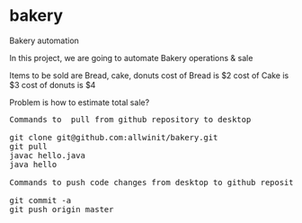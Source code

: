# bakery
Bakery automation

In this project, we are going to automate Bakery operations & sale

Items to be sold are Bread, cake, donuts
cost of Bread is $2
cost of Cake is $3
cost of donuts is $4

Problem is how to estimate total sale?

<pre>
Commands to  pull from github repository to desktop

git clone git@github.com:allwinit/bakery.git
git pull
javac hello.java 
java hello

Commands to push code changes from desktop to github repository

git commit -a
git push origin master

</pre>

